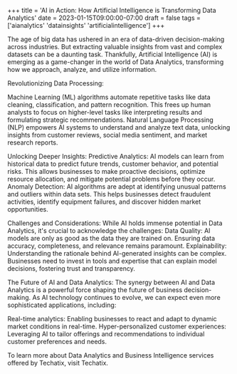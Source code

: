 +++
title = 'AI in Action: How Artificial Intelligence is Transforming Data Analytics'
date = 2023-01-15T09:00:00-07:00
draft = false
tags = ['aianalytics' 'datainsights' 'artificialintelligence']
+++

The age of big data has ushered in an era of data-driven decision-making across industries. But extracting valuable insights from vast and complex datasets can be a daunting task. Thankfully, Artificial Intelligence (AI) is emerging as a game-changer in the world of Data Analytics, transforming how we approach, analyze, and utilize information.

Revolutionizing Data Processing:

Machine Learning (ML) algorithms automate repetitive tasks like data cleaning, classification, and pattern recognition. This frees up human analysts to focus on higher-level tasks like interpreting results and formulating strategic recommendations.
Natural Language Processing (NLP) empowers AI systems to understand and analyze text data, unlocking insights from customer reviews, social media sentiment, and market research reports.

Unlocking Deeper Insights:
Predictive Analytics: AI models can learn from historical data to predict future trends, customer behavior, and potential risks. This allows businesses to make proactive decisions, optimize resource allocation, and mitigate potential problems before they occur.
Anomaly Detection: AI algorithms are adept at identifying unusual patterns and outliers within data sets. This helps businesses detect fraudulent activities, identify equipment failures, and discover hidden market opportunities.

Challenges and Considerations:
While AI holds immense potential in Data Analytics, it's crucial to acknowledge the challenges:
Data Quality: AI models are only as good as the data they are trained on. Ensuring data accuracy, completeness, and relevance remains paramount.
Explainability: Understanding the rationale behind AI-generated insights can be complex. Businesses need to invest in tools and expertise that can explain model decisions, fostering trust and transparency.

The Future of AI and Data Analytics:
The synergy between AI and Data Analytics is a powerful force shaping the future of business decision-making. As AI technology continues to evolve, we can expect even more sophisticated applications, including:

Real-time analytics: Enabling businesses to react and adapt to dynamic market conditions in real-time.
Hyper-personalized customer experiences: Leveraging AI to tailor offerings and recommendations to individual customer preferences and needs.

To learn more about Data Analytics and Business Intelligence services offered by Techatix, visit Techatix.
